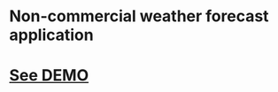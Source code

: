 # Non-commercial weather forecast application

# [See DEMO](https://tsekhmister.github.io/pure-js/)
